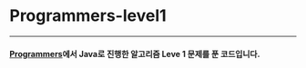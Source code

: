# Programmers-level1
---
#### <a href="https://programmers.co.kr/skill_checks"> Programmers</a>에서 Java로 진행한 알고리즘 Leve 1 문제를 푼 코드입니다.
